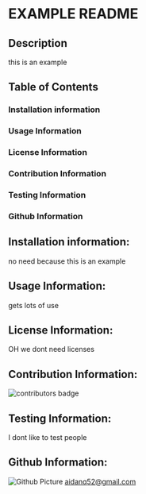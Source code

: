 
# EXAMPLE README
  
## Description
this is an example
  
## Table of Contents
### Installation information
### Usage Information
### License Information
### Contribution Information
### Testing Information
### Github Information

## Installation information:
no need because this is an example
  
## Usage Information:
gets lots of use
  
## License Information:
OH we dont need licenses
  
## Contribution Information:
![contributors badge](https://img.shields.io/badge/Contributors-1-brightgreen)
## Testing Information:
I dont like to test people
  
## Github Information:
![Github Picture](https://avatars0.githubusercontent.com/u/62479127?s=400&v=4)
aidanq52@gmail.com
  
